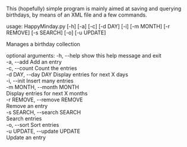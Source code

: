 This (hopefully) simple program is mainly aimed at saving and querying birthdays, by means of an XML file and a few commands.

usage: HappyMinday.py [-h] [-a] [-c] [-d DAY] [-i] [-m MONTH] [-r REMOVE]
                      [-s SEARCH] [-o] [-u UPDATE]

Manages a birthday collection

optional arguments:
  -h, --help            show this help message and exit  
  -a, --add             Add an entry  
  -c, --count           Count the entries  
  -d DAY, --day DAY     Display entries for next X days  
  -i, --init            Insert many entries  
  -m MONTH, --month MONTH  
                        Display entries for next X months  
  -r REMOVE, --remove REMOVE  
                        Remove an entry  
  -s SEARCH, --search SEARCH  
                        Search entries  
  -o, --sort            Sort entries  
  -u UPDATE, --update UPDATE  
                        Update an entry  
